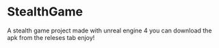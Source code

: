 # StealthGame
A stealth game project made with unreal engine 4 
you can download the apk from the releses tab
enjoy!
